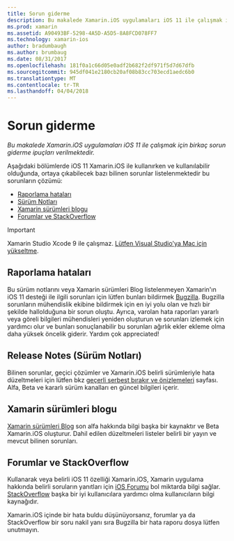 ```yaml
---
title: Sorun giderme
description: Bu makalede Xamarin.iOS uygulamaları iOS 11 ile çalışmak için birkaç sorun giderme ipuçları verilmektedir.
ms.prod: xamarin
ms.assetid: A90493BF-5298-4A5D-A5D5-8A8FCD078FF7
ms.technology: xamarin-ios
author: bradumbaugh
ms.author: brumbaug
ms.date: 08/31/2017
ms.openlocfilehash: 181f0a1c66d05e0adf2b682f2df971f5d7d67dfb
ms.sourcegitcommit: 945df041e2180cb20af08b83cc703ecd1aedc6b0
ms.translationtype: MT
ms.contentlocale: tr-TR
ms.lasthandoff: 04/04/2018
---
```

# <a name="troubleshooting"></a>Sorun giderme

_Bu makalede Xamarin.iOS uygulamaları iOS 11 ile çalışmak için birkaç sorun giderme ipuçları verilmektedir._

Aşağıdaki bölümlerde iOS 11 Xamarin.iOS ile kullanırken ve kullanılabilir olduğunda, ortaya çıkabilecek bazı bilinen sorunlar listelenmektedir bu sorunların çözümü:

- [Raporlama hataları](#Reporting-Bugs)
- [Sürüm Notları](#Release-Notes)
- [Xamarin sürümleri blogu](#Xamarin-Releases-Blog)
- [Forumlar ve StackOverflow](#Forums-and-StackOverflow)

> [!IMPORTANT]
> Xamarin Studio Xcode 9 ile çalışmaz.
> [Lütfen Visual Studio'ya Mac için yükseltme](https://www.visualstudio.com/vs/).

<a name="Reporting-Bugs" />

## <a name="reporting-bugs"></a>Raporlama hataları

Bu sürüm notlarını veya Xamarin sürümleri Blog listelenmeyen Xamarin'ın iOS 11 desteği ile ilgili sorunları için lütfen bunları bildirmek [Bugzilla](https://bugzilla.xamarin.com/enter_bug.cgi?product=iOS). Bugzilla sorunların mühendislik ekibine bildirmek için en iyi yolu olan ve hızlı bir şekilde hallolduğuna bir sorun oluştu. Ayrıca, varolan hata raporları yararlı veya göreli bilgileri mühendisleri yeniden oluşturun ve sorunları izlemek için yardımcı olur ve bunları sonuçlanabilir bu sorunları ağırlık ekler ekleme olma daha yüksek öncelik giderir. Yardım çok appreciated!

<a name="Release-Notes" />

## <a name="release-notes"></a>Release Notes (Sürüm Notları)

Bilinen sorunlar, geçici çözümler ve Xamarin.iOS belirli sürümleriyle hata düzeltmeleri için lütfen bkz [geçerli serbest bırakır ve önizlemeleri](https://developer.xamarin.com/releases/current/) sayfası. Alfa, Beta ve kararlı sürüm kanalları en güncel bilgileri içerir.

<a name="Xamarin-Releases-Blog" />

## <a name="xamarin-releases-blog"></a>Xamarin sürümleri blogu

[Xamarin sürümleri Blog](https://releases.xamarin.com/) son alfa hakkında bilgi başka bir kaynaktır ve Beta Xamarin.iOS oluşturur. Dahil edilen düzeltmeleri listeler belirli bir yayın ve mevcut bilinen sorunları.

<a name="Forums-and-StackOverflow" />

## <a name="forums-and-stackoverflow"></a>Forumlar ve StackOverflow

Kullanarak veya belirli iOS 11 özelliği Xamarin.iOS, Xamarin uygulama hakkında belirli soruların yanıtları için [iOS Forumu](http://forums.xamarin.com/categories/ios) bol miktarda bilgi sağlar. [StackOverflow](http://stackoverflow.com/search?tab=newest&q=xamarin) başka bir iyi kullanıcılara yardımcı olma kullanıcıların bilgi kaynağıdır.

Xamarin.iOS içinde bir hata buldu düşünüyorsanız, forumlar ya da StackOverflow bir soru nakil yanı sıra Bugzilla bir hata raporu dosya lütfen unutmayın.

